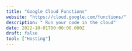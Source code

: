 ```yaml
---
title: "Google Cloud Functions"
website: "https://cloud.google.com/functions/"
description: " Run your code in the cloud"
date: 2022-10-01T00:00:00.000Z
draft: false
tool: ["Hosting"]
---
```

